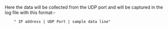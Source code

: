 Here the data will be collected from the UDP port and will be captured in the log file with this format:-

        " IP address | UDP Port | sample data line"